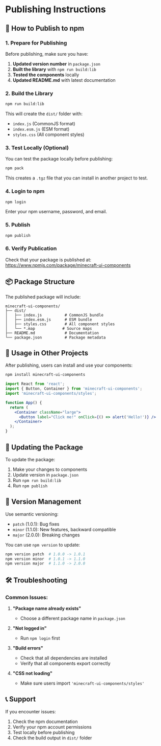 # Publishing Instructions

## 🚀 How to Publish to npm

### 1. Prepare for Publishing

Before publishing, make sure you have:

1. **Updated version number** in `package.json`
2. **Built the library** with `npm run build:lib`
3. **Tested the components** locally
4. **Updated README.md** with latest documentation

### 2. Build the Library

```bash
npm run build:lib
```

This will create the `dist/` folder with:
- `index.js` (CommonJS format)
- `index.esm.js` (ESM format)
- `styles.css` (All component styles)

### 3. Test Locally (Optional)

You can test the package locally before publishing:

```bash
npm pack
```

This creates a `.tgz` file that you can install in another project to test.

### 4. Login to npm

```bash
npm login
```

Enter your npm username, password, and email.

### 5. Publish

```bash
npm publish
```

### 6. Verify Publication

Check that your package is published at:
https://www.npmjs.com/package/minecraft-ui-components

## 📦 Package Structure

The published package will include:

```
minecraft-ui-components/
├── dist/
│   ├── index.js          # CommonJS bundle
│   ├── index.esm.js      # ESM bundle
│   ├── styles.css        # All component styles
│   └── *.map            # Source maps
├── README.md             # Documentation
└── package.json          # Package metadata
```

## 🎯 Usage in Other Projects

After publishing, users can install and use your components:

```bash
npm install minecraft-ui-components
```

```jsx
import React from 'react';
import { Button, Container } from 'minecraft-ui-components';
import 'minecraft-ui-components/styles';

function App() {
  return (
    <Container className="large">
      <Button label="Click me!" onClick={() => alert('Hello!')} />
    </Container>
  );
}
```

## 🔄 Updating the Package

To update the package:

1. Make your changes to components
2. Update version in `package.json`
3. Run `npm run build:lib`
4. Run `npm publish`

## 📝 Version Management

Use semantic versioning:
- `patch` (1.0.1): Bug fixes
- `minor` (1.1.0): New features, backward compatible
- `major` (2.0.0): Breaking changes

You can use `npm version` to update:
```bash
npm version patch  # 1.0.0 -> 1.0.1
npm version minor  # 1.0.1 -> 1.1.0
npm version major  # 1.1.0 -> 2.0.0
```

## 🛠️ Troubleshooting

### Common Issues:

1. **"Package name already exists"**
   - Choose a different package name in `package.json`

2. **"Not logged in"**
   - Run `npm login` first

3. **"Build errors"**
   - Check that all dependencies are installed
   - Verify that all components export correctly

4. **"CSS not loading"**
   - Make sure users import `'minecraft-ui-components/styles'`

## 📞 Support

If you encounter issues:
1. Check the npm documentation
2. Verify your npm account permissions
3. Test locally before publishing
4. Check the build output in `dist/` folder 